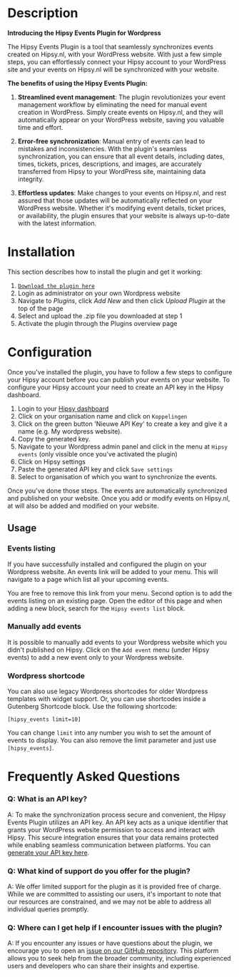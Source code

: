 # Description
**Introducing the Hipsy Events Plugin for Wordpress**

The Hipsy Events Plugin is a tool that seamlessly synchronizes events created on Hipsy.nl, with your WordPress website. With just a few simple steps, you can effortlessly connect your Hipsy account to your WordPress site and your events on Hipsy.nl will be synchronized with your website.

**The benefits of using the Hipsy Events Plugin:**

1. **Streamlined event management**: The plugin revolutionizes your event management workflow by eliminating the need for manual event creation in WordPress. Simply create events on Hipsy.nl, and they will automatically appear on your WordPress website, saving you valuable time and effort.

2. **Error-free synchronization**: Manual entry of events can lead to mistakes and inconsistencies. With the plugin's seamless synchronization, you can ensure that all event details, including dates, times, tickets, prices, descriptions, and images, are accurately transferred from Hipsy to your WordPress site, maintaining data integrity.

3. **Effortless updates**: Make changes to your events on Hipsy.nl, and rest assured that those updates will be automatically reflected on your WordPress website. Whether it's modifying event details, ticket prices, or availability, the plugin ensures that your website is always up-to-date with the latest information.


# Installation
This section describes how to install the plugin and get it working:
1. [`Download the plugin here`](https://github.com/hipsynl/hipsy-wordpress-events/releases/download/v1.0.0/hipsy-events.zip)
2. Login as administrator on your own Wordpress website
3. Navigate to *Plugins*, click *Add New* and then click *Upload Plugin* at the top of the page
4. Select and upload the .zip file you downloaded at step 1
5. Activate the plugin through the Plugins overview page

# Configuration

Once you've installed the plugin, you have to follow a few steps to configure your Hipsy account before you can publish your events on your website. To configure your Hipsy account your need to create an API key in the Hipsy dashboard.

1. Login to your [Hipsy dashboard](https://hipsy.nl/app)
2. Click on your organisation name and click on `Koppelingen`
3. Click on the green button 'Nieuwe API Key' to create a key and give it a name (e.g. My wordpress website).
4. Copy the generated key.
5. Navigate to your Wordpress admin panel and click in the menu at `Hipsy events` (only vissible once you've activated the plugin)
6. Click on Hipsy settings 
7. Paste the generated API key and click `Save settings`
8. Select to organisation of which you want to synchronize the events.

Once you've done those steps. The events are automatically synchronized and published on your website. Once you add or modify events on Hipsy.nl, at will also be added and modified on your website.

## Usage

### Events listing

If you have successfully installed and configured the plugin on your Wordpress website. An events link will be added
to your menu. This will navigate to a page which list all your upcoming events.

You are free to remove this link from your menu. Second option is to add the events listing on an existing page. Open the editor of this page and when adding a new block, search for the `Hipsy events list` block. 

### Manually add events

It is possible to manually add events to your Wordpress website which you didn't published on Hipsy. Click on the `Add event` menu (under Hipsy events) to add a new event only to your  Wordpress website.

### Wordpress shortcode

You can also use legacy Wordpress shortcodes for older Wordpress templates with widget support. Or, you can use shortcodes inside a Gutenberg Shortcode block. Use the following shortcode:
```
[hipsy_events limit=10]
```
You can change `limit` into any number you wish to set the amount of events to display. You can also remove the limit parameter and just use `[hipsy_events]`.


# Frequently Asked Questions

### Q: What is an API key?

A: To make the synchronization process secure and convenient, the Hipsy Events Plugin utilizes an API key. An API key acts as a unique identifier that grants your WordPress website permission to access and interact with Hipsy. This secure integration ensures that your data remains protected while enabling seamless communication between platforms. You can [generate your API key here](https://hipsy.nl/app/api-keys).

### Q: What kind of support do you offer for the plugin?

A: We offer limited support for the plugin as it is provided free of charge. While we are committed to assisting our users, it's important to note that our resources are constrained, and we may not be able to address all individual queries promptly.

### Q: Where can I get help if I encounter issues with the plugin?

A: If you encounter any issues or have questions about the plugin, we encourage you to open an [issue on our GitHub repository](https://github.com/hipsynl/hipsy-wordpress-events/issues). This platform allows you to seek help from the broader community, including experienced users and developers who can share their insights and expertise.
